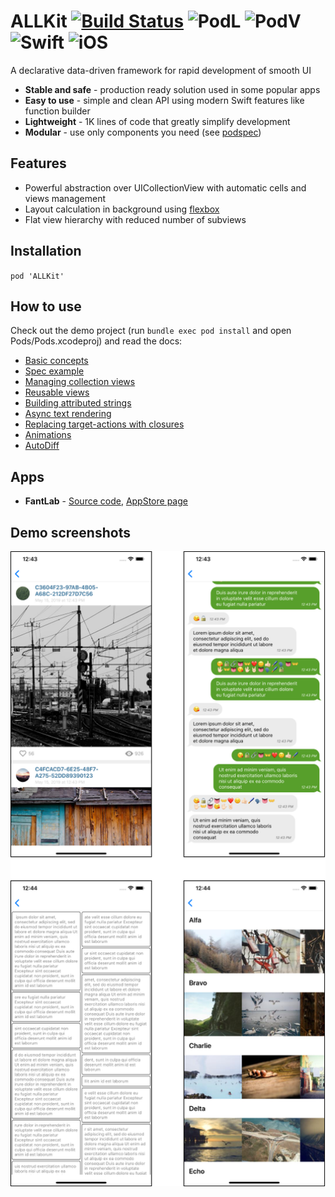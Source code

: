 # ALLKit [![Build Status](https://travis-ci.org/geor-kasapidi/ALLKit.svg?branch=master)](https://travis-ci.org/geor-kasapidi/ALLKit) ![PodL](https://img.shields.io/cocoapods/l/ALLKit.svg) ![PodV](https://img.shields.io/cocoapods/v/ALLKit.svg) ![Swift](https://img.shields.io/badge/swift-5.1-orange.svg) ![iOS](https://img.shields.io/badge/iOS-9+-blue.svg)

A declarative data-driven framework for rapid development of smooth UI

* **Stable and safe** - production ready solution used in some popular apps
* **Easy to use** - simple and clean API using modern Swift features like function builder
* **Lightweight** - 1K lines of code that greatly simplify development
* **Modular** - use only components you need (see [podspec](ALLKit.podspec))

## Features

* Powerful abstraction over UICollectionView with automatic cells and views management
* Layout calculation in background using [flexbox](https://yogalayout.com)
* Flat view hierarchy with reduced number of subviews

## Installation

`pod 'ALLKit'`

## How to use

Check out the demo project (run `bundle exec pod install` and open Pods/Pods.xcodeproj) and read the docs:

* [Basic concepts](Docs/basic_concepts.md)
* [Spec example](Docs/hello_world.md)
* [Managing collection views](Docs/list_view.md)
* [Reusable views](Docs/view_recycling.md)
* [Building attributed strings](Docs/string_builder.md)
* [Async text rendering](Docs/async_text.md)
* [Replacing target-actions with closures](Docs/target_actions.md)
* [Animations](Docs/animations.md)
* [AutoDiff](Docs/auto_diff.md)

## Apps

* **FantLab** - [Source code](https://github.com/FantLab/FantLab-iOS), [AppStore page](https://itunes.apple.com/ru/app/fantlab/id1444604860?mt=8)

## Demo screenshots

![Screens](Docs/allkit_screens.png)
